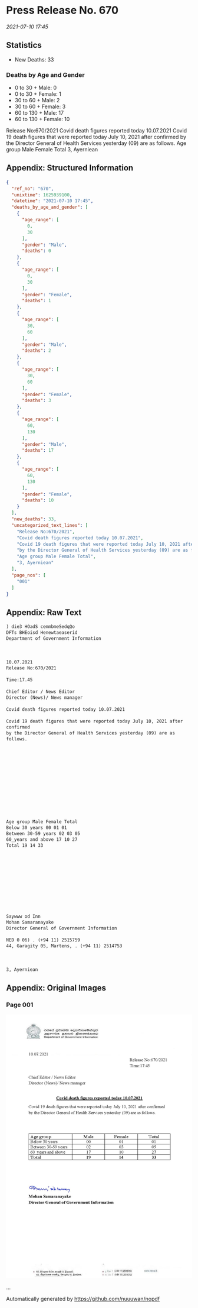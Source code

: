 
# Press Release No. 670
*2021-07-10 17:45*
## Statistics
* New Deaths: 33
### Deaths by Age and Gender
* 0 to 30 + Male: 0
* 0 to 30 + Female: 1
* 30 to 60 + Male: 2
* 30 to 60 + Female: 3
* 60 to 130 + Male: 17
* 60 to 130 + Female: 10


Release No:670/2021
Covid death figures reported today 10.07.2021
Covid 19 death figures that were reported today July 10, 2021 after confirmed
by the Director General of Health Services yesterday (09) are as follows.
Age group Male Female Total
3, Ayerniean

## Appendix: Structured Information
```json
{
  "ref_no": "670",
  "unixtime": 1625939100,
  "datetime": "2021-07-10 17:45",
  "deaths_by_age_and_gender": [
    {
      "age_range": [
        0,
        30
      ],
      "gender": "Male",
      "deaths": 0
    },
    {
      "age_range": [
        0,
        30
      ],
      "gender": "Female",
      "deaths": 1
    },
    {
      "age_range": [
        30,
        60
      ],
      "gender": "Male",
      "deaths": 2
    },
    {
      "age_range": [
        30,
        60
      ],
      "gender": "Female",
      "deaths": 3
    },
    {
      "age_range": [
        60,
        130
      ],
      "gender": "Male",
      "deaths": 17
    },
    {
      "age_range": [
        60,
        130
      ],
      "gender": "Female",
      "deaths": 10
    }
  ],
  "new_deaths": 33,
  "uncategorized_text_lines": [
    "Release No:670/2021",
    "Covid death figures reported today 10.07.2021",
    "Covid 19 death figures that were reported today July 10, 2021 after confirmed",
    "by the Director General of Health Services yesterday (09) are as follows.",
    "Age group Male Female Total",
    "3, Ayerniean"
  ],
  "page_nos": [
    "001"
  ]
}
```

## Appendix: Raw Text
```text
) die3 HOadS cemmbmeSedqQo
DFTs BHEoisd Henewtaeaserid
Department of Government Information

 

10.07.2021
Release No:670/2021

Time:17.45

Chief Editor / News Editor
Director (News)/ News manager

Covid death figures reported today 10.07.2021

Covid 19 death figures that were reported today July 10, 2021 after confirmed
by the Director General of Health Services yesterday (09) are as follows.

 

 

 

 

 

 

Age group Male Female Total
Below 30 years 00 01 01
Between 30-59 years 02 03 05
60_years and above 17 10 27
Total 19 14 33

 

 

 

 

 

Saywww od Inn
Mohan Samaranayake
Director General of Government Information

NED 0 06) . (+94 11) 2515759
44, Garagity 05, Martens, . (+94 11) 2514753

   

3, Ayerniean

```

## Appendix: Original Images

### Page 001

![page_no](https://raw.githubusercontent.com/nuuuwan/nopdf_data/main/nopdf.dgigovlk.ref670.page001.jpeg)
        

...

Automatically generated by https://github.com/nuuuwan/nopdf

    
    